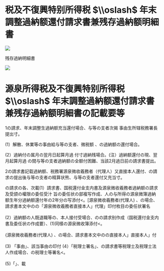 # 税及不復興特别所得税 $\\oslash$ 年末調整過納额還付請求書兼残存過納额明細書

![](https://www.nta.go.jp/tmp/5ab267d2-f34c-49b7-a96d-46a1e5513ebe/images/4841977a63a0033e416fa1f23ba9141100d2d678c771e77fbbb84a4787818baf.jpg)

残存過納明細書

![](https://www.nta.go.jp/tmp/5ab267d2-f34c-49b7-a96d-46a1e5513ebe/images/d27bcbcc9274c1d4dd65ad3ef4b6fee0e6513e7a87f67d3b9f5418b9176a5363.jpg)

# 源泉所得税及不復興特别所得税 $\\oslash$ 年末調整過納额還付請求書兼残存過納额明細書の記載要等

1の請求、年末調整生過納额充当還付場合、与等の支者次揭 事由生所辖税務署長提出寸。

(1）解散、休業等の事由給与等の支者、微税额 、の過納额の還付場合。

(2）過納付の属月の翌月日起算月過 付寸過納残場合。(注）過納额還付の現、翌月起算月過 の間与等の支者過納额の全额付困難、当該2月過日前の請求書提出。

2の請求書記载過納额、税務署源泉微收羲務者（代理人）又直接本人還付、の請求の提出後与等の支者の精算状熊、与等の支者還付又充当寸。

の請求の各、次載(1）請求書、国税還付金支内書及源泉微收羲務者過納额の請求及受颌の權限の委任受汁 旨の委任状の部複写作成、人の与所得の源泉微簿過納额生年分過納额還付年の2年分の写添付<。\[源泉微收羲務者(代理人) 、の場合、請求書本文中のの「源泉微收羲務者直接本人」代理」印付枚目の委任状署名\
\
(2）過納额の人既退職等の、本人接付受場合、のの請求别作成（国税還付金支内書及委任状の作成要）、(1)同樣の源泉微收簿添付<。\
\
{源泉微收羲務者(代理人) 、の場合、請求書本文中のの直接本人」直接本人」付\
\
(3) 「事由」、該当事由の印付 (4）「税理士署名」、の請求書等税理士及税理士法人作成場合、の税理士等署名<。\
\
(5)「」、載
